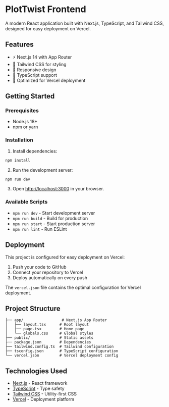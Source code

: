 # PlotTwist Frontend

A modern React application built with Next.js, TypeScript, and Tailwind CSS, designed for easy deployment on Vercel.

## Features

- ⚡ Next.js 14 with App Router
- 🎨 Tailwind CSS for styling
- 📱 Responsive design
- 🔧 TypeScript support
- 🚀 Optimized for Vercel deployment

## Getting Started

### Prerequisites

- Node.js 18+ 
- npm or yarn

### Installation

1. Install dependencies:
```bash
npm install
```

2. Run the development server:
```bash
npm run dev
```

3. Open [http://localhost:3000](http://localhost:3000) in your browser.

### Available Scripts

- `npm run dev` - Start development server
- `npm run build` - Build for production
- `npm run start` - Start production server
- `npm run lint` - Run ESLint

## Deployment

This project is configured for easy deployment on Vercel:

1. Push your code to GitHub
2. Connect your repository to Vercel
3. Deploy automatically on every push

The `vercel.json` file contains the optimal configuration for Vercel deployment.

## Project Structure

```
├── app/                 # Next.js App Router
│   ├── layout.tsx      # Root layout
│   ├── page.tsx        # Home page
│   └── globals.css     # Global styles
├── public/             # Static assets
├── package.json        # Dependencies
├── tailwind.config.ts  # Tailwind configuration
├── tsconfig.json       # TypeScript configuration
└── vercel.json         # Vercel deployment config
```

## Technologies Used

- [Next.js](https://nextjs.org/) - React framework
- [TypeScript](https://www.typescriptlang.org/) - Type safety
- [Tailwind CSS](https://tailwindcss.com/) - Utility-first CSS
- [Vercel](https://vercel.com/) - Deployment platform
